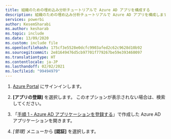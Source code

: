 ```yaml
---
title: 組織のための埋め込み分析チュートリアルで Azure AD アプリを構成する
description: 組織のための埋め込み分析チュートリアルで Azure AD アプリを構成します。
services: powerbi
author: KesemSharabi
ms.author: kesharab
ms.topic: include
ms.date: 13/09/2020
ms.custom: include file
ms.openlocfilehash: 175cf3e5528e0dcfc9903afed2c62c9628d10b92
ms.sourcegitcommit: 2e81649476d5cb97701f779267be59e393460097
ms.translationtype: HT
ms.contentlocale: ja-JP
ms.lasthandoff: 02/02/2021
ms.locfileid: "99494979"
---
```

1. [Azure Portal](https://portal.azure.com) にサインインします。

2. **[アプリの登録]** を選択します。 このオプションが表示されない場合は、検索してください。

3. 「[手順 1 - Azure AD アプリケーションを登録する](#step-1---register-an-azure-ad-application)」で作成した Azure AD アプリケーションを開きます。

4. *[管理]* メニューから **[認証]** を選択します。